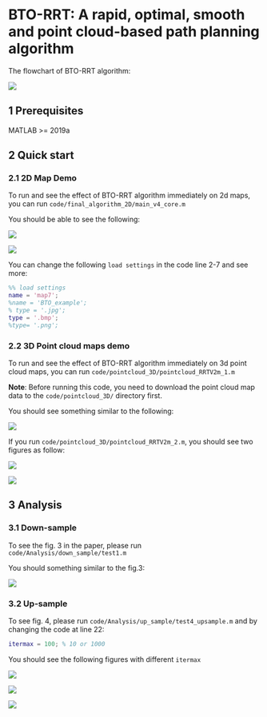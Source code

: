 # BTO-RRT: A rapid, optimal, smooth and point cloud-based path planning algorithm

The flowchart of BTO-RRT algorithm: 

![](workflow.png)

## 1 Prerequisites

MATLAB >= 2019a

## 2 Quick start

### 2.1 2D Map Demo

To run and see the effect of BTO-RRT algorithm immediately on 2d maps, you can run `code/final_algorithm_2D/main_v4_core.m`

You should be able to see the following:

![](./figs/demo1_fig1.jpg)

![](./figs/demo1_fig2.jpg)

You can change the following `load settings` in the code line 2-7 and see more:

```matlab
%% load settings
name = 'map7';
%name = 'BTO_example';
% type = '.jpg';
type = '.bmp';
%type= '.png';
```

### 2.2 3D Point cloud maps demo

To run and see the effect of BTO-RRT algorithm immediately on 3d point cloud maps, you can run `code/pointcloud_3D/pointcloud_RRTV2m_1.m` 

**Note**: Before running this code, you need to download the point cloud map data to the `code/pointcloud_3D/` directory first. 

You should see something similar to the following:

![](./figs/demo2_fig1.jpg)

If you run `code/pointcloud_3D/pointcloud_RRTV2m_2.m`, you should see two figures as follow:

![](./figs/demo3_fig1.jpg)

![](./figs/demo3_fig2.jpg)

## 3 Analysis

### 3.1 Down-sample

To see the fig. 3 in the paper, please run `code/Analysis/down_sample/test1.m`

You should something similar to the fig.3: 

![](./figs/DS_demo_p.png)

### 3.2 Up-sample

To see fig. 4, please run `code/Analysis/up_sample/test4_upsample.m`  and by changing the code  at line 22:

```matlab
itermax = 100; % 10 or 1000
```

You should see the following figures with different `itermax`

![](./figs/a_10.png)

![](./figs/a_100.png)

![](./figs/a_1000.png)
